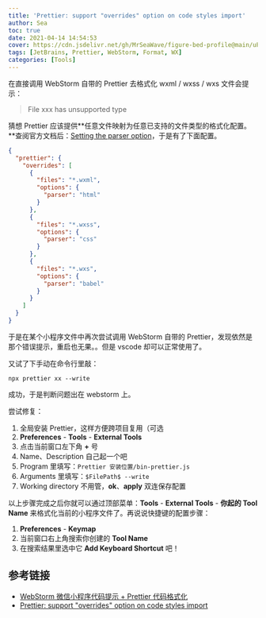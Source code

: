 ```yaml
---
title: 'Prettier: support "overrides" option on code styles import'
author: Sea
toc: true
date: 2021-04-14 14:54:53
cover: https://cdn.jsdelivr.net/gh/MrSeaWave/figure-bed-profile@main/uPic/2021/Fj8B7I_chris-campbell-skeeziks-daughter-of-cernunnos.jpg
tags: [JetBrains, Prettier, WebStorm, Format, WX]
categories: [Tools]
---
```


在直接调用 WebStorm 自带的 Prettier 去格式化 wxml / wxss / wxs 文件会提示：

> File xxx has unsupported type

<!--more-->

猜想 Prettier 应该提供**任意文件映射为任意已支持的文件类型的格式化配置。**查阅官方文档后：[Setting the parser option](https://prettier.io/docs/en/configuration.html#setting-the-parserdocsenoptionshtmlparser-option)，于是有了下面配置。

```json prettierrc
{
  "prettier": {
    "overrides": [
      {
        "files": "*.wxml",
        "options": {
          "parser": "html"
        }
      },
      {
        "files": "*.wxss",
        "options": {
          "parser": "css"
        }
      },
      {
        "files": "*.wxs",
        "options": {
          "parser": "babel"
        }
      }
    ]
  }
}
```

于是在某个小程序文件中再次尝试调用 WebStorm 自带的 Prettier，发现依然是那个错误提示，重启也无果。。但是 vscode 却可以正常使用了。

又试了下手动在命令行里敲：

```text
npx prettier xx --write
```

成功，于是判断问题出在 webstorm 上。

尝试修复：

1. 全局安装 Prettier，这样方便跨项目复用（可选
2. **Preferences** - **Tools** - **External Tools**
3. 点击当前窗口左下角 **+** 号
4. Name、Description 自己起一个吧
5. Program 里填写：`Prettier 安装位置/bin-prettier.js`
6. Arguments 里填写：`$FilePath$ --write`
7. Working directory 不用管，**ok**、**apply** 双连保存配置

以上步骤完成之后你就可以通过顶部菜单：**Tools** - **External Tools** - **你起的 Tool Name** 来格式化当前的小程序文件了。再说说快捷键的配置步骤：

1. **Preferences** - **Keymap**
2. 当前窗口右上角搜索你创建的 **Tool Name**
3. 在搜索结果里选中它 **Add Keyboard Shortcut** 吧！

## 参考链接

- [WebStorm 微信小程序代码提示 + Prettier 代码格式化](https://zhuanlan.zhihu.com/p/145547081)
- [Prettier: support "overrides" option on code styles import](https://link.zhihu.com/?target=https%3A//youtrack.jetbrains.com/issue/WEB-31337)
